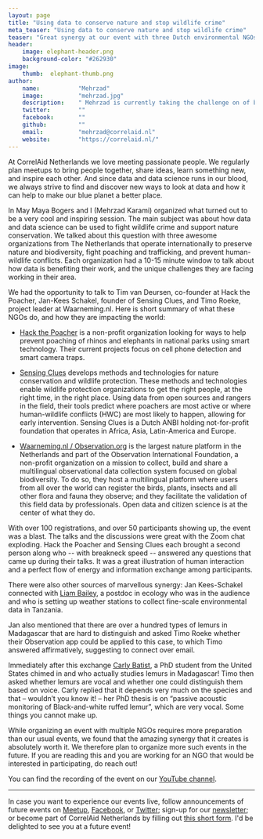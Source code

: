 ```yaml
---
layout: page
title: "Using data to conserve nature and stop wildlife crime"
meta_teaser: "Using data to conserve nature and stop wildlife crime"
teaser: "Great synergy at our event with three Dutch environmental NGOs"
header:
    image: elephant-header.png
    background-color: "#262930"
image:
    thumb:  elephant-thumb.png
author:
    name:           "Mehrzad"
    image:          "mehrzad.jpg"
    description:    " Mehrzad is currently taking the challenge on of bringing the power of collaboration to the scientific world by building digital solutions based on AI and Data Science. He joined CorrelAid with the goal of making this blue planet a better place for everyone, helping NGOs harness the power of Data and Data Science. You can find him [here](https://nl.linkedin.com/in/mehrzad-karami?trk=public_post_share-update_actor-text)."
    twitter:        ""
    facebook:       ""
    github:         ""
    email:          "mehrzad@correlaid.nl"
    website:        "https://correlaid.nl/"
---
```


At CorrelAid Netherlands we love meeting passionate people. We regularly plan meetups to bring people together, share ideas, learn something new, and inspire each other. And since data and data science runs in our blood, we always strive to find and discover new ways to look at data and how it can help to make our blue planet a better place.

In May Maya Bogers and I (Mehrzad Karami) organized what turned out to be a very cool and inspiring session. The main subject was about how data and data science can be used to fight wildlife crime and support nature conservation. We talked about this question with three awesome organizations from The Netherlands that operate internationally to preserve nature and biodiversity, fight poaching and trafficking, and prevent human-wildlife conflicts. Each organization had a 10-15 minute window to talk about how data is benefiting their work, and the unique challenges they are facing working in their area.

We had the opportunity to talk to Tim van Deursen, co-founder at Hack the Poacher, Jan-Kees Schakel, founder of  Sensing Clues, and Timo Roeke, project leader at Waarneming.nl. Here is short summary of what these NGOs do, and how they are impacting the world:

- [Hack the Poacher](https://www.hackthepoacher.com/) is a non-profit organization looking for ways to help prevent poaching of rhinos and elephants in national parks using smart technology. Their current projects focus on cell phone detection and smart camera traps.

- [Sensing Clues](https://sensingclues.org/) develops methods and technologies for nature conservation and wildlife protection. These methods and technologies enable wildlife protection organizations to get the right people, at the right time, in the right place. Using data from open sources and rangers in the field, their tools predict where poachers are most active or where human-wildlife conflicts (HWC) are most likely to happen, allowing for early intervention. Sensing Clues is a Dutch ANBI holding not-for-profit foundation that operates in Africa, Asia, Latin-America and Europe.

- [Waarneming.nl / Observation.org](https://waarneming.nl/) is the largest nature platform in the Netherlands and part of the Observation International Foundation, a non-profit organization on a mission to collect, build and share a multilingual observational data collection system focused on global biodiversity. To do so, they host a multilingual platform where users from all over the world can register the birds, plants, insects and all other flora and fauna they observe; and they facilitate the validation of this field data by professionals. Open data and citizen science is at the center of what they do.

With over 100 registrations, and over 50 participants showing up, the event was a blast. The talks and the discussions were great with the Zoom chat exploding. Hack the Poacher and Sensing Clues each brought a second person along who -- with breakneck speed -- answered any questions that came up during their talks. It was a great illustration of human interaction and a perfect flow of energy and information exchange among participants.

There were also other sources of marvellous synergy: Jan Kees-Schakel connected with [Liam Bailey](https://www.liamdbailey.com/), a postdoc in ecology who was in the audience and who is setting up weather stations to collect fine-scale environmental data in Tanzania.

Jan also mentioned that there are over a hundred types of lemurs in Madagascar that are hard to distinguish and asked Timo Roeke whether their Observation app could be applied to this case, to which Timo answered affirmatively, suggesting to connect over email.

Immediately after this exchange [Carly Batist](https://twitter.com/carly_batist), a PhD student from the United States chimed in and who actually studies lemurs in Madagascar! Timo then asked whether lemurs are vocal and whether one could distinguish them based on voice. Carly replied that it depends very much on the species and that – wouldn’t you know it! – her PhD thesis is on “passive acoustic monitoring of Black-and-white ruffed lemur”, which are very vocal. Some things you cannot make up.

While organizing an event with multiple NGOs requires more preparation than our usual events, we found that the amazing synergy that it creates is absolutely worth it. We therefore plan to organize more such events in the future. If you are reading this and you are working for an NGO that would be interested in participating, do reach out!

You can find the recording of the event on our [YouTube channel](https://www.youtube.com/watch?v=S8a0g1AZPak).

---


In case you want to experience our events live, follow announcements of future events on [Meetup](https://www.meetup.com/DataForGood-CorrelAid-X-Netherlands/), [Facebook](https://www.facebook.com/CorrelAidXNetherlands), or [Twitter](https://twitter.com/CorrelAidxNL); sign-up for our [newsletter](https://correlaid.us12.list-manage.com/subscribe?u=b294bf2834adf5d89bdd2dd5a&id=915f3f3eff); or become part of CorrelAid Netherlands by filling out [this short form](https://docs.google.com/forms/d/e/1FAIpQLSedU42DDarSFW1IdDUO1WeVCk3mcBr0_9jKqvKHnEWPDiUC-A/viewform). I'd be delighted to see you at a future event!
